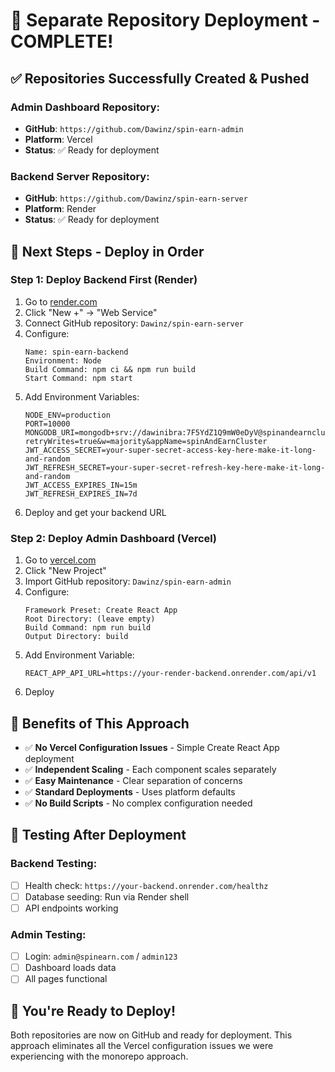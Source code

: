 # 🎉 **Separate Repository Deployment - COMPLETE!**

## ✅ **Repositories Successfully Created & Pushed**

### **Admin Dashboard Repository:**
- **GitHub**: `https://github.com/Dawinz/spin-earn-admin`
- **Platform**: Vercel
- **Status**: ✅ Ready for deployment

### **Backend Server Repository:**
- **GitHub**: `https://github.com/Dawinz/spin-earn-server`
- **Platform**: Render
- **Status**: ✅ Ready for deployment

## 🚀 **Next Steps - Deploy in Order**

### **Step 1: Deploy Backend First (Render)**

1. Go to [render.com](https://render.com)
2. Click "New +" → "Web Service"
3. Connect GitHub repository: `Dawinz/spin-earn-server`
4. Configure:
   ```
   Name: spin-earn-backend
   Environment: Node
   Build Command: npm ci && npm run build
   Start Command: npm start
   ```
5. Add Environment Variables:
   ```
   NODE_ENV=production
   PORT=10000
   MONGODB_URI=mongodb+srv://dawinibra:7F5YdZ1Q9mW0eDyV@spinandearncluster.foyahag.mongodb.net/?retryWrites=true&w=majority&appName=spinAndEarnCluster
   JWT_ACCESS_SECRET=your-super-secret-access-key-here-make-it-long-and-random
   JWT_REFRESH_SECRET=your-super-secret-refresh-key-here-make-it-long-and-random
   JWT_ACCESS_EXPIRES_IN=15m
   JWT_REFRESH_EXPIRES_IN=7d
   ```
6. Deploy and get your backend URL

### **Step 2: Deploy Admin Dashboard (Vercel)**

1. Go to [vercel.com](https://vercel.com)
2. Click "New Project"
3. Import GitHub repository: `Dawinz/spin-earn-admin`
4. Configure:
   ```
   Framework Preset: Create React App
   Root Directory: (leave empty)
   Build Command: npm run build
   Output Directory: build
   ```
5. Add Environment Variable:
   ```
   REACT_APP_API_URL=https://your-render-backend.onrender.com/api/v1
   ```
6. Deploy

## 🎯 **Benefits of This Approach**

- ✅ **No Vercel Configuration Issues** - Simple Create React App deployment
- ✅ **Independent Scaling** - Each component scales separately
- ✅ **Easy Maintenance** - Clear separation of concerns
- ✅ **Standard Deployments** - Uses platform defaults
- ✅ **No Build Scripts** - No complex configuration needed

## 🔧 **Testing After Deployment**

### **Backend Testing:**
- [ ] Health check: `https://your-backend.onrender.com/healthz`
- [ ] Database seeding: Run via Render shell
- [ ] API endpoints working

### **Admin Testing:**
- [ ] Login: `admin@spinearn.com` / `admin123`
- [ ] Dashboard loads data
- [ ] All pages functional

## 🎉 **You're Ready to Deploy!**

Both repositories are now on GitHub and ready for deployment. This approach eliminates all the Vercel configuration issues we were experiencing with the monorepo approach.
